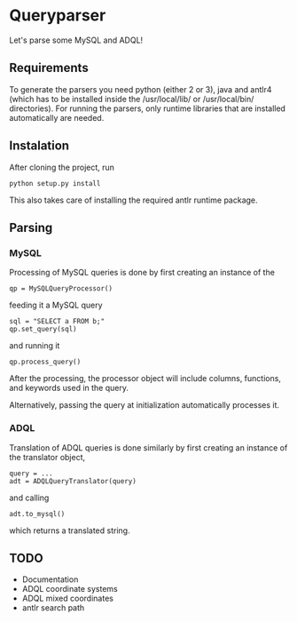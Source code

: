 # Queryparser
Let's parse some MySQL and ADQL!

## Requirements
To generate the parsers you need python (either 2 or 3), java and antlr4 (which
has to be installed inside the /usr/local/lib/ or /usr/local/bin/ directories). 
For running the parsers, only runtime libraries that are installed
automatically are needed.

## Instalation
After cloning the project, run
```
python setup.py install
```
This also takes care of installing the required antlr runtime package.

## Parsing
### MySQL
Processing of MySQL queries is done by first creating an instance of the
```
qp = MySQLQueryProcessor()
```
feeding it a MySQL query
```
sql = "SELECT a FROM b;"
qp.set_query(sql)
```
and running it
```
qp.process_query()
```
After the processing, the processor object will include columns, functions,
and keywords used in the query.

Alternatively, passing the query at initialization automatically processes it.

### ADQL
Translation of ADQL queries is done similarly by first creating an instance
of the translator object,
```
query = ...
adt = ADQLQueryTranslator(query)
```
and calling
```
adt.to_mysql()
```
which returns a translated string.

## TODO
* Documentation
* ADQL coordinate systems
* ADQL mixed coordinates
* antlr search path
